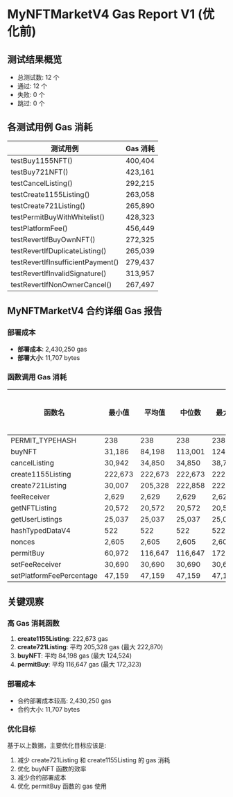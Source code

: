 # MyNFTMarketV4 Gas Report V1 (优化前)

## 测试结果概览
- 总测试数: 12 个
- 通过: 12 个
- 失败: 0 个
- 跳过: 0 个

## 各测试用例 Gas 消耗

| 测试用例 | Gas 消耗 |
|---------|----------|
| testBuy1155NFT() | 400,404 |
| testBuy721NFT() | 423,161 |
| testCancelListing() | 292,215 |
| testCreate1155Listing() | 263,058 |
| testCreate721Listing() | 265,890 |
| testPermitBuyWithWhitelist() | 428,323 |
| testPlatformFee() | 456,449 |
| testRevertIfBuyOwnNFT() | 272,325 |
| testRevertIfDuplicateListing() | 265,039 |
| testRevertIfInsufficientPayment() | 279,437 |
| testRevertIfInvalidSignature() | 313,957 |
| testRevertIfNonOwnerCancel() | 267,497 |

## MyNFTMarketV4 合约详细 Gas 报告

### 部署成本
- **部署成本**: 2,430,250 gas
- **部署大小**: 11,707 bytes

### 函数调用 Gas 消耗

| 函数名 | 最小值 | 平均值 | 中位数 | 最大值 | 调用次数 |
|--------|--------|--------|--------|--------|---------|
| PERMIT_TYPEHASH | 238 | 238 | 238 | 238 | 2 |
| buyNFT | 31,186 | 84,198 | 113,001 | 124,524 | 5 |
| cancelListing | 30,942 | 34,850 | 34,850 | 38,759 | 2 |
| create1155Listing | 222,673 | 222,673 | 222,673 | 222,673 | 2 |
| create721Listing | 30,007 | 205,328 | 222,858 | 222,870 | 11 |
| feeReceiver | 2,629 | 2,629 | 2,629 | 2,629 | 2 |
| getNFTListing | 20,572 | 20,572 | 20,572 | 20,572 | 5 |
| getUserListings | 25,037 | 25,037 | 25,037 | 25,037 | 1 |
| hashTypedDataV4 | 522 | 522 | 522 | 522 | 2 |
| nonces | 2,605 | 2,605 | 2,605 | 2,605 | 1 |
| permitBuy | 60,972 | 116,647 | 116,647 | 172,323 | 2 |
| setFeeReceiver | 30,690 | 30,690 | 30,690 | 30,690 | 1 |
| setPlatformFeePercentage | 47,159 | 47,159 | 47,159 | 47,159 | 1 |

## 关键观察

### 高 Gas 消耗函数
1. **create1155Listing**: 222,673 gas
2. **create721Listing**: 平均 205,328 gas (最大 222,870)
3. **buyNFT**: 平均 84,198 gas (最大 124,524)
4. **permitBuy**: 平均 116,647 gas (最大 172,323)

### 部署成本
- 合约部署成本较高: 2,430,250 gas
- 合约大小: 11,707 bytes

### 优化目标
基于以上数据，主要优化目标应该是:
1. 减少 create721Listing 和 create1155Listing 的 gas 消耗
2. 优化 buyNFT 函数的效率
3. 减少合约部署成本
4. 优化 permitBuy 函数的 gas 使用